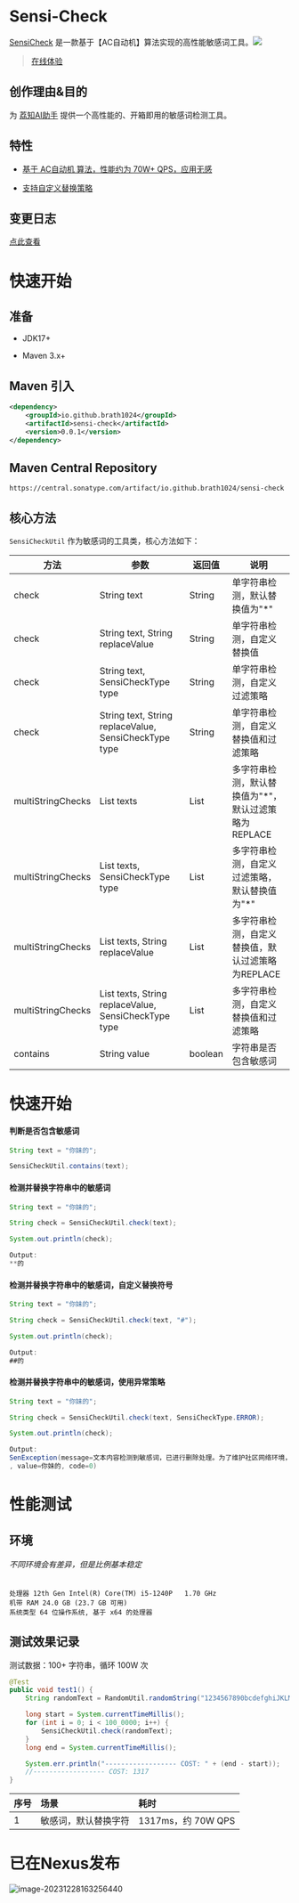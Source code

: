 # Sensi-Check

[SensiCheck](https://github.com/Brath1024/SensiCheck) 是一款基于【AC自动机】算法实现的高性能敏感词工具。[![](https://img.shields.io/badge/license-Apache2-FF0080.svg)](https://github.com/houbb/sensi-check/blob/master/LICENSE.txt)

> [在线体验](https://www.brath.cn)

## 创作理由&目的

为 [荔知AI助手](https://www.brath.cn) 提供一个高性能的、开箱即用的敏感词检测工具。

## 特性

- [基于 AC自动机 算法，性能约为 70W+ QPS，应用无感](https://github.com/Brath1024/SensiCheck#性能测试)


- [支持自定义替换策略](https://github.com/Brath1024/SensiCheck#快速开始)


## 变更日志

[点此查看](https://github.com/Brath1024/SensiCheck/blob/master/CHANGE_LOG.md)

# 快速开始

## 准备

- JDK17+

- Maven 3.x+

## Maven 引入

```xml
<dependency>
    <groupId>io.github.brath1024</groupId>
    <artifactId>sensi-check</artifactId>
    <version>0.0.1</version>
</dependency>
```

## Maven Central Repository

```
https://central.sonatype.com/artifact/io.github.brath1024/sensi-check
```

## 核心方法

`SensiCheckUtil` 作为敏感词的工具类，核心方法如下：

| 方法              | 参数                                                         | 返回值       | 说明                                                 |
| ----------------- | ------------------------------------------------------------ | ------------ | ---------------------------------------------------- |
| check             | String text                                                  | String       | 单字符串检测，默认替换值为"*"                        |
| check             | String text, String replaceValue                             | String       | 单字符串检测，自定义替换值                           |
| check             | String text, SensiCheckType type                             | String       | 单字符串检测，自定义过滤策略                         |
| check             | String text, String replaceValue, SensiCheckType type        | String       | 单字符串检测，自定义替换值和过滤策略                 |
| multiStringChecks | List<String> texts                                           | List<String> | 多字符串检测，默认替换值为"*"，默认过滤策略为REPLACE |
| multiStringChecks | List<String> texts, SensiCheckType type                      | List<String> | 多字符串检测，自定义过滤策略，默认替换值为"*"        |
| multiStringChecks | List<String> texts, String replaceValue                      | List<String> | 多字符串检测，自定义替换值，默认过滤策略为REPLACE    |
| multiStringChecks | List<String> texts, String replaceValue, SensiCheckType type | List<String> | 多字符串检测，自定义替换值和过滤策略                 |
| contains          | String value                                                 | boolean      | 字符串是否包含敏感词                                 |

# 快速开始

#### 判断是否包含敏感词

```java
String text = "你妹的";

SensiCheckUtil.contains(text);
```

#### 检测并替换字符串中的敏感词

```java
String text = "你妹的";

String check = SensiCheckUtil.check(text);

System.out.println(check);

Output:
**的
```

#### 检测并替换字符串中的敏感词，自定义替换符号

```java
String text = "你妹的";

String check = SensiCheckUtil.check(text, "#");

System.out.println(check);

Output:
##的
```

#### 检测并替换字符串中的敏感词，使用异常策略

```java
String text = "你妹的";

String check = SensiCheckUtil.check(text, SensiCheckType.ERROR);

System.out.println(check);

Output:
SenException(message=文本内容检测到敏感词，已进行删除处理。为了维护社区网络环境，请不要出现带有敏感政治、暴力倾向、不健康色彩的内容! 可能涉及到的敏感词：[你妹]
, value=你妹的, code=0)
```



# 性能测试

## 环境

###### 不同环境会有差异，但是比例基本稳定

```shell
处理器	12th Gen Intel(R) Core(TM) i5-1240P   1.70 GHz
机带 RAM 24.0 GB (23.7 GB 可用)
系统类型 64 位操作系统, 基于 x64 的处理器
```

## 测试效果记录

测试数据：100+ 字符串，循环 100W 次

```java
@Test
public void test1() {
    String randomText = RandomUtil.randomString("1234567890bcdefghiJKLMNOPQRSTUVWXYZ你他妈的", 100);

    long start = System.currentTimeMillis();
    for (int i = 0; i < 100_0000; i++) {
        SensiCheckUtil.check(randomText);
    }
    long end = System.currentTimeMillis();

    System.err.println("------------------ COST: " + (end - start));
    //------------------ COST: 1317
}
```

| 序号 | 场景               | 耗时 |
|:----|:-----------------|:----|
| 1 | 敏感词，默认替换字符 | 1317ms，约 70W QPS |



# 已在Nexus发布

![image-20231228163256440](D:\dkstop\myProject\SensiCheck\sensi-check\doc\images\image-20231228163256440.png)
